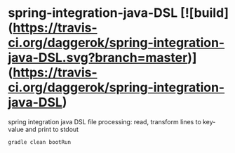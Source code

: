 spring-integration-java-DSL [![build] (https://travis-ci.org/daggerok/spring-integration-java-DSL.svg?branch=master)] (https://travis-ci.org/daggerok/spring-integration-java-DSL)
===========================

spring integration java DSL file processing: read, transform lines to key-value and print to stdout

```sh
gradle clean bootRun
```
